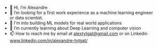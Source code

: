 - 👋 Hi, I’m Alexandre
- 👀 I’m looking for a first work experience as a machine learning engineer or data scientist. 
- 🔨 I'm into building ML models for real world applications
- 🌱 I’m currently learning about Deep Learning and computer vision
- 📫 How to reach me by email at alextytgat@gmail.com or on Linkedin www.linkedin.com/in/alexandre-tytgat/


<!---
atytgat/atytgat is a ✨ special ✨ repository because its `README.md` (this file) appears on your GitHub profile.
You can click the Preview link to take a look at your changes.
--->
